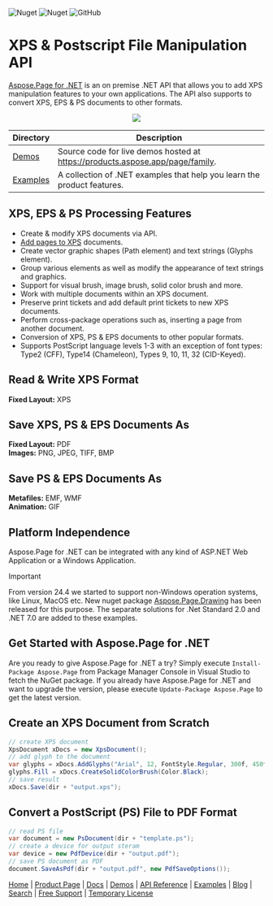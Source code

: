 ![Nuget](https://img.shields.io/nuget/v/Aspose.Page) ![Nuget](https://img.shields.io/nuget/dt/Aspose.Page) ![GitHub](https://img.shields.io/github/license/aspose-page/Aspose.Page-for-.NET)

# XPS & Postscript File Manipulation API

[Aspose.Page for .NET](https://products.aspose.com/page/net) is an on premise .NET API that allows you to add XPS manipulation features to your own applications. The API also supports to convert XPS, EPS & PS documents to other formats.

<p align="center">

  <a title="Download complete Aspose.Page for .NET source code" href="https://github.com/aspose-page/Aspose.Page-for-.NET/archive/master.zip">
	<img src="https://raw.github.com/AsposeExamples/java-examples-dashboard/master/images/downloadZip-Button-Large.png" />
  </a>
</p>

Directory | Description
--------- | -----------
[Demos](Demos)  | Source code for live demos hosted at https://products.aspose.app/page/family.
[Examples](Examples)  | A collection of .NET examples that help you learn the product features.

## XPS, EPS & PS Processing Features

- Create & modify XPS documents via API.
- [Add pages to XPS](https://docs.aspose.com/page/net/add-pages-to-xps-document/) documents.
- Create vector graphic shapes (Path element) and text strings (Glyphs element).
- Group various elements as well as modify the appearance of text strings and graphics.
- Support for visual brush, image brush, solid color brush and more.
- Work with multiple documents within an XPS document.
- Preserve print tickets and  add default print tickets to new XPS documents.
- Perform cross-package operations such as, inserting a page from another document.
- Conversion of XPS, PS & EPS documents to other popular formats.
- Supports PostScript language levels 1-3 with an exception of font types: Type2 (CFF), Type14 (Chameleon), Types 9, 10, 11, 32 (CID-Keyed).

## Read & Write XPS Format

**Fixed Layout:** XPS

## Save XPS, PS & EPS Documents As

**Fixed Layout:** PDF\
**Images:** PNG, JPEG, TIFF, BMP

## Save PS & EPS Documents As

**Metafiles:** EMF, WMF\
**Animation:** GIF

## Platform Independence

Aspose.Page for .NET can be integrated with any kind of ASP.NET Web Application or a Windows Application.
> [!IMPORTANT] 
> From version 24.4 we started to support non-Windows operation systems, like Linux, MacOS etc. New nuget package [Aspose.Page.Drawing](https://www.nuget.org/packages/Aspose.Page.Drawing) 
has been released for this purpose. The separate solutions for .Net Standard 2.0 and .NET 7.0 are added to these examples.

## Get Started with Aspose.Page for .NET

Are you ready to give Aspose.Page for .NET a try? Simply execute `Install-Package Aspose.Page` from Package Manager Console in Visual Studio to fetch the NuGet package. If you already have Aspose.Page for .NET and want to upgrade the version, please execute `Update-Package Aspose.Page` to get the latest version.

## Create an XPS Document from Scratch

```csharp
// create XPS document
XpsDocument xDocs = new XpsDocument();
// add glyph to the document
var glyphs = xDocs.AddGlyphs("Arial", 12, FontStyle.Regular, 300f, 450f, "Hello World!");
glyphs.Fill = xDocs.CreateSolidColorBrush(Color.Black);
// save result
xDocs.Save(dir + "output.xps");
```

## Convert a PostScript (PS) File to PDF Format

```csharp
// read PS file
var document = new PsDocument(dir + "template.ps");
// create a device for output steram
var device = new PdfDevice(dir + "output.pdf");
// save PS document as PDF
document.SaveAsPdf(dir + "output.pdf", new PdfSaveOptions());
```

[Home](https://www.aspose.com/) | [Product Page](https://products.aspose.com/page/net) | [Docs](https://docs.aspose.com/page/net/) | [Demos](https://products.aspose.app/page/family) | [API Reference](https://apireference.aspose.com/page/net) | [Examples](https://github.com/aspose-page/Aspose.Page-for-.NET) | [Blog](https://blog.aspose.com/category/page/) | [Search](https://search.aspose.com/) | [Free Support](https://forum.aspose.com/c/page) |  [Temporary License](https://purchase.aspose.com/temporary-license)
